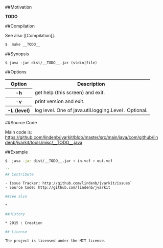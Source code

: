 ##Motivation

__TODO__

##Compilation

See also [[Compilation]].

```bash
$  make __TODO__
```

##Synopsis

```
$ java -jar dist/__TODO__.jar (stdin|file) 
```

##Options

<table>
<tr><th>Option</th><th>Description</th></tr>
<tr><th>-h</th><td>get help (this screen) and exit.</td></tr>
<tr><th>-v</th><td>print version and exit.</td></tr>
<tr><th>-L (level)</th><td>log level. One of java.util.logging.Level . Optional.</td></tr>
</table>

##Source Code

Main code is: https://github.com/lindenb/jvarkit/blob/master/src/main/java/com/github/lindenb/jvarkit/tools/misc/__TODO__.java

##Example

```bash
$  java -jar dist/__TODO__.jar < in.vcf > out.vcf

``
## Contribute

- Issue Tracker: http://github.com/lindenb/jvarkit/issues`
- Source Code: http://github.com/lindenb/jvarkit

##See also

* 

##History

* 2015 : Creation

## License

The project is licensed under the MIT license.


